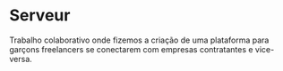 # Serveur
Trabalho colaborativo onde fizemos a criação de uma plataforma para garçons freelancers se conectarem com empresas contratantes e vice-versa.
